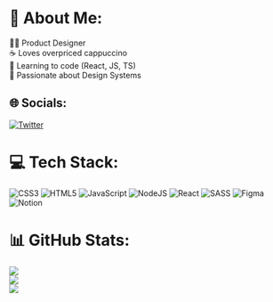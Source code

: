 # 💫 About Me:
👨‍💻 Product Designer<br>☕️ Loves overpriced cappuccino<br>🧠 Learning to code (React, JS, TS)<br>💠 Passionate about Design Systems


## 🌐 Socials:
[![Twitter](https://img.shields.io/badge/Twitter-%231DA1F2.svg?logo=Twitter&logoColor=white)](https://twitter.com/hibencaillet) 

# 💻 Tech Stack:
![CSS3](https://img.shields.io/badge/css3-%231572B6.svg?style=for-the-badge&logo=css3&logoColor=white) ![HTML5](https://img.shields.io/badge/html5-%23E34F26.svg?style=for-the-badge&logo=html5&logoColor=white) ![JavaScript](https://img.shields.io/badge/javascript-%23323330.svg?style=for-the-badge&logo=javascript&logoColor=%23F7DF1E) ![NodeJS](https://img.shields.io/badge/node.js-6DA55F?style=for-the-badge&logo=node.js&logoColor=white) ![React](https://img.shields.io/badge/react-%2320232a.svg?style=for-the-badge&logo=react&logoColor=%2361DAFB) ![SASS](https://img.shields.io/badge/SASS-hotpink.svg?style=for-the-badge&logo=SASS&logoColor=white) 	![Figma](https://img.shields.io/badge/figma-%23F24E1E.svg?style=for-the-badge&logo=figma&logoColor=white) ![Notion](https://img.shields.io/badge/Notion-%23000000.svg?style=for-the-badge&logo=notion&logoColor=white)
# 📊 GitHub Stats:
![](https://github-readme-stats.vercel.app/api?username=BenjaminC4illet&theme=city_light&hide_border=false&include_all_commits=false&count_private=false)<br/>
![](https://github-readme-streak-stats.herokuapp.com/?user=BenjaminC4illet&theme=city_light&hide_border=false)<br/>
![](https://github-readme-stats.vercel.app/api/top-langs/?username=BenjaminC4illet&theme=city_light&hide_border=false&include_all_commits=false&count_private=false&layout=compact)

